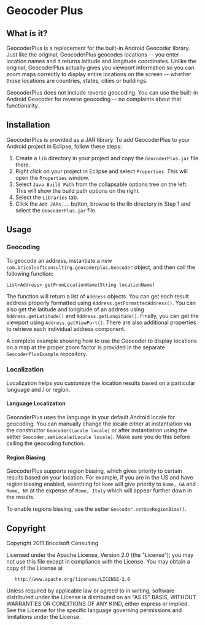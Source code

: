 Geocoder Plus
=============

What is it?
-----------
GeocoderPlus is a replacement for the built-in Android Geocoder library. Just like the original, GeocoderPlus geocodes locations -- you enter location names and it returns latitude and longitude coordinates. Unlike the original, GeocoderPlus actually gives you viewport information so you can zoom maps correctly to display entire locations on the screen -- whether those locations are countries, states, cities or buildings.

GeocoderPlus does not include reverse geocoding. You can use the built-in Android Geocoder for reverse geocoding -- no complaints about that functionality.

Installation
------------
GeocoderPlus is provided as a JAR library. To add GeocoderPlus to your Android project in Eclipse, follow these steps:

1. Create a `lib` directory in your project and copy the `GeocoderPlus.jar` file there.
1. Right click on your project in Eclipse and select `Properties`. This will open the `Properties` window.
1. Select `Java Build Path` from the collapsable options tree on the left. This will show the build path options on the right.
1. Select the `Libraries` tab.
1. Click the `Add JARs...` button, browse to the lib directory in Step 1 and select the `GeocoderPlus.jar` file.

Usage
-----

### Geocoding

To geocode an address, instantiate a new `com.bricolsoftconsulting.geocoderplus.Geocoder` object, and then call the following function:

    List<Address> getFromLocationName(String locationName)

The function will return a list of `Address` objects. You can get each result address properly formatted using `Address.getFormattedAddress()`. You can also get the latitude and longitude of an address using `Address.getLatitude()` and `Address.getLongitude()`. Finally, you can get the viewport using `Address.getViewPort()`. There are also additional properties to retrieve each individual address component.

A complete example showing how to use the Geocoder to display locations on a map at the proper zoom factor is provided in the separate `GeocoderPlusExample` repository.

### Localization

Localization helps you customize the location results based on a particular language and / or region.

#### Language Localization

GeocoderPlus uses the language in your default Android locale for geocoding. You can manually change the locale either at instantiation via the constructor `Geocoder(Locale locale)` or after instantiation using the setter `Geocoder.setLocale(Locale locale)`. Make sure you do this before calling the geocoding function.

#### Region Biasing

GeocoderPlus supports region biasing, which gives priority to certain results based on your location. For example, if you are in the US and have region biasing enabled, searching for `Rome` will give priority to `Rome, GA` and `Rome, NY` at the expense of `Rome, Italy` which will appear further down in the results.

To enable regions biasing, use the setter `Geocoder.setUseRegionBias()`.

Copyright
---------
Copyright 2011 Bricolsoft Consulting

Licensed under the Apache License, Version 2.0 (the "License"); you may not use this file except in compliance with the License. You may obtain a copy of the License at

       http://www.apache.org/licenses/LICENSE-2.0

Unless required by applicable law or agreed to in writing, software distributed under the License is distributed on an "AS IS" BASIS, WITHOUT WARRANTIES OR CONDITIONS OF ANY KIND, either express or implied. See the License for the specific language governing permissions and limitations under the License.
